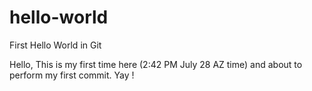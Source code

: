 # hello-world
First Hello World in Git

Hello, This is my first time here (2:42 PM July 28 AZ time) and about to perform my first commit. Yay !
